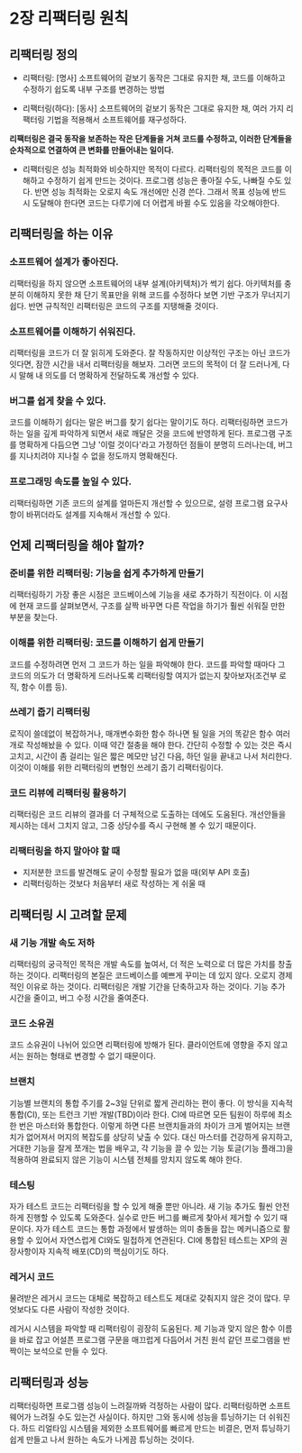 # 2장 리팩터링 원칙

## 리팩터링 정의

- 리팩터링: [명사] 소프트웨어의 겉보기 동작은 그대로 유지한 채, 코드를 이해하고 수정하기 쉽도록 내부 구조를 변경하는 방법

- 리팩터링(하다): [동사] 소프트웨어의 겉보기 동작은 그대로 유지한 채, 여러 가지 리팩터링 기법을 적용해서 소프트웨어를 재구성하다.

**리팩터링은 결국 동작을 보존하는 작은 단계들을 거쳐 코드를 수정하고, 이러한 단계들을 순차적으로 연결하여 큰 변화를 만들어내는 일이다.**

- 리팩터링은 성능 최적화와 비슷하지만 목적이 다르다. 리팩터링의 목적은 코드를 이해하고 수정하기 쉽게 만드는 것이다. 프로그램 성능은 좋아질 수도, 나빠질 수도 있다. 반면 성능 최적화는 오로지 속도 개선에만 신경 쓴다. 그래서 목표 성능에 반드시 도달해야 한다면 코드는 다루기에 더 어렵게 바뀔 수도 있음을 각오해야한다.

## 리팩터링을 하는 이유

### 소프트웨어 설계가 좋아진다.

리팩터링을 하지 않으면 소프트웨어의 내부 설계(아키텍처)가 썩기 쉽다. 아키텍처를 충분히 이해하지 못한 채 단기 목표만을 위해 코드를 수정하다 보면 기반 구조가 무너지기 쉽다. 반면 규칙적인 리팩터링은 코드의 구조를 지탱해줄 것이다.

### 소프트웨어를 이해하기 쉬워진다.

리팩터링을 코드가 더 잘 읽히게 도와준다. 잘 작동하지만 이상적인 구조는 아닌 코드가 잇다면, 잠깐 시간을 내서 리팩터링을 해보자. 그러면 코드의 목적이 더 잘 드러나게, 다시 말해 내 의도를 더 명확하게 전달하도록 개선할 수 있다.

### 버그를 쉽게 찾을 수 있다.

코드를 이해하기 쉽다는 말은 버그를 찾기 쉽다는 말이기도 하다. 리팩터링하면 코드가 하는 일을 깊게 파악하게 되면서 새로 깨달은 것을 코드에 반영하게 된다. 프로그램 구조를 명확하게 다듬으면 그냥 '이럴 것이다'라고 가정하던 점들이 분명히 드러나는데, 버그를 지나치려야 지나칠 수 없을 정도까지 명확해진다.

### 프로그래밍 속도를 높일 수 있다.

리팩터링하면 기존 코드의 설계를 얼마든지 개선할 수 있으므로, 설령 프로그램 요구사항이 바뀌더라도 설계를 지속해서 개선할 수 있다.

## 언제 리팩터링을 해야 할까?

### 준비를 위한 리팩터링: 기능을 쉽게 추가하게 만들기

리팩터링하기 가장 좋은 시점은 코드베이스에 기능을 새로 추가하기 직전이다. 이 시점에 현재 코드를 살펴보면서, 구조를 살짝 바꾸면 다른 작업을 하기가 훨씬 쉬워질 만한 부분을 찾는다.

### 이해를 위한 리팩터링: 코드를 이해하기 쉽게 만들기

코드를 수정하려면 먼저 그 코드가 하는 일을 파악해야 한다. 코드를 파악할 때마다 그 코드의 의도가 더 명확하게 드러나도록 리팩터링할 여지가 없는지 찾아보자(조건부 로직, 함수 이름 등).

### 쓰레기 줍기 리팩터링

로직이 쓸데없이 복잡하거나, 매개변수화한 함수 하나면 될 일을 거의 똑같은 함수 여러 개로 작성해놨을 수 있다. 이때 약간 절충을 해야 한다. 간단히 수정할 수 있는 것은 즉시 고치고, 시간이 좀 걸리는 일은 짧은 메모만 남긴 다음, 하던 일을 끝내고 나서 처리한다. 이것이 이해를 위한 리팩터링의 변형인 쓰레기 줍기 리팩터링이다.

### 코드 리뷰에 리팩터링 활용하기

리팩터링은 코드 리뷰의 결과를 더 구체적으로 도출하는 데에도 도움된다. 개선안들을 제시하는 데서 그치지 않고, 그중 상당수를 즉시 구현해 볼 수 있기 때문이다.

### 리팩터링을 하지 말아야 할 때

- 지저분한 코드를 발견해도 굳이 수정할 필요가 없을 때(외부 API 호출)
- 리팩터링하는 것보다 처음부터 새로 작성하는 게 쉬울 때

## 리팩터링 시 고려할 문제

### 새 기능 개발 속도 저하

리팩터링의 궁극적인 목적은 개발 속도를 높여서, 더 적은 노력으로 더 많은 가치를 창출하는 것이다. 리팩터링의 본질은 코드베이스를 예쁘게 꾸미는 데 있지 않다. 오로지 경제적인 이유로 하는 것이다. 리팩터링은 개발 기간을 단축하고자 하는 것이다. 기능 추가 시간을 줄이고, 버그 수정 시간을 줄여준다.

### 코드 소유권

코드 소유권이 나뉘어 있으면 리팩터링에 방해가 된다. 클라이언트에 영향을 주지 않고서는 원하는 형태로 변경할 수 없기 때문이다.

### 브랜치

기능별 브랜치의 통합 주기를 2~3일 단위로 짧게 관리하는 편이 좋다. 이 방식을 지속적 통합(CI), 또는 트런크 기반 개발(TBD)이라 한다. CI에 따르면 모든 팀원이 하루에 최소 한 번은 마스터와 통합한다. 이렇게 하면 다른 브랜치들과의 차이가 크게 벌어지는 브랜치가 없어져서 머지의 복잡도를 상당히 낮출 수 있다. 대신 마스터를 건강하게 유지하고, 거대한 기능을 잘게 쪼개는 법을 배우고, 각 기능을 끌 수 있는 기능 토글(기능 플래그)을 적용하여 완료되지 않은 기능이 시스템 전체를 망치지 않도록 해야 한다.

### 테스팅

자가 테스트 코드는 리팩터링을 할 수 있게 해줄 뿐만 아니라. 새 기능 추가도 훨씬 안전하게 진행할 수 있도록 도와준다. 실수로 만든 버그를 빠르게 찾아서 제거할 수 있기 때문이다. 자가 테스트 코드는 통합 과정에서 발생하는 의미 충돌을 잡는 메커니즘으로 활용할 수 있어서 자연스럽게 CI와도 밀접하게 연관된다. CI에 통합된 테스트는 XP의 권장사항이자 지속적 배포(CD)의 핵심이기도 하다.

### 레거시 코드

물려받은 레거시 코드는 대체로 복잡하고 테스트도 제대로 갖춰지지 않은 것이 많다. 무엇보다도 다른 사람이 작성한 것이다.

레거시 시스템을 파악할 때 리팩터링이 굉장히 도움된다. 제 기능과 맞지 않은 함수 이름을 바로 잡고 어설픈 프로그램 구문을 매끄럽게 다듬어서 거친 원석 같던 프로그램을 반짝이는 보석으로 만들 수 있다.

## 리팩터링과 성능

리팩터링하면 프로그램 성능이 느려질까봐 걱정하는 사람이 많다. 리팩터링하면 소프트웨어가 느려질 수도 있는건 사실이다. 하지만 그와 동시에 성능을 튜닝하기는 더 쉬워진다. 하드 리얼타임 시스템을 제외한 소프트웨어를 빠르게 만드는 비결은, 먼저 튜닝하기 쉽게 만들고 나서 원하는 속도가 나게끔 튜닝하는 것이다.
